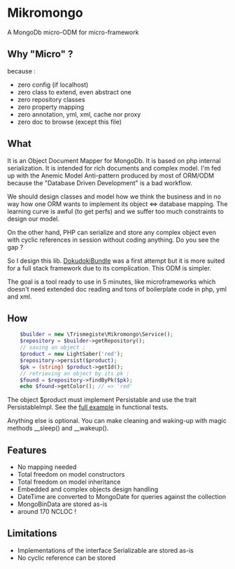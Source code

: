 # Mikromongo

A MongoDb micro-ODM for micro-framework

## Why "Micro" ?

because :

 * zero config (if localhost)
 * zero class to extend, even abstract one
 * zero repository classes
 * zero property mapping
 * zero annotation, yml, xml, cache nor proxy
 * zero doc to browse (except this file)

## What

It is an Object Document Mapper for MongoDb. It is based on php internal serialization.
It is intended for rich documents and complex model. I'm fed up with the Anemic
Model Anti-pattern produced by most of ORM/ODM because the 
"Database Driven Development" is a bad workflow. 

We should design classes and model how we think the business and in no way 
how one ORM wants to implement its object <=> database mapping. 
The learning curve is awful (to get perfs) and we suffer too much constraints
to design our model. 

On the other
hand, PHP can serialize and store any complex object even with cyclic references 
in session without coding anything. Do you see the gap ?

So I design this lib. [DokudokiBundle][1] was a first attempt but it is more suited
for a full stack framework due to its complication. This ODM is simpler.

The goal is a tool ready to use in 5 minutes, like microframeworks 
which doesn't need extended doc reading and tons of boilerplate code in
php, yml and xml.

## How

```php
    $builder = new \Trismegiste\Mikromongo\Service();
    $repository = $builder->getRepository();
    // saving an object :
    $product = new LightSaber('red');
    $repository->persist($product);
    $pk = (string) $product->getId();
    // retrieving an object by its pk :
    $found = $repository->findByPk($pk);
    echo $found->getColor(); // => 'red'
```

The object $product must implement Persistable and use the trait PersistableImpl.
See the [full example][2] in functional tests.

Anything else is optional. You can make cleaning and waking-up with magic methods
__sleep() and __wakeup().

## Features

 * No mapping needed
 * Total freedom on model constructors
 * Total freedom on model inheritance
 * Embedded and complex objects design handling
 * DateTime are converted to MongoDate for queries against the collection
 * MongoBinData are stored as-is
 * around 170 NCLOC !

## Limitations

 * Implementations of the interface Serializable are stored as-is
 * No cyclic reference can be stored

[1]: http://github.com
[2]: http://github.com